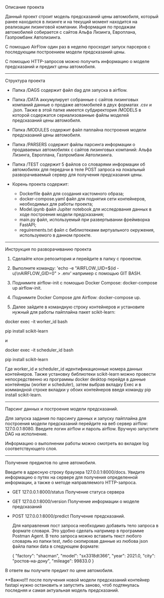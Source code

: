 Описание проекта

Данный проект строит модель предсказаний цены автомобиля, который ранее находился в лизинге и на текущий момент находится на реализации лизинговой компании.
Информация по продажам автомобилей собирается с сайтов Альфа Лизинга, Европлана, Газпромбанк Автолизинга.

С помощью AirFlow один раз в неделю просходит запуск парсеров с последующим построением модели предсказаний цены.

С помощью HTTP-запросов можно получить информацию о моделе предсказаний и предикт цены автомобиля.

_____________________________________________________________________________________________

Структура проекта

- Папка /DAGS содержит файл dag для запуска в airflow.

- Папка /DATA аккумулирует собранные с сайтов лизинговых компаний данные о продаже автомобилей в двух форматах .csv и .json. Также в этой папке имеется субдиректория /MODELS в которой содержатся сериализованные файлы моделей предсказаний цены автомобиля.

- Папка /MODULES содержит файл паплайна построения модели предсказаний цены автомобиля.

- Папка /PARSERS содержит файлы парсинга информации о продаваемых автомобилях с сайтов лизинговых компаний: Альфа Лизинга, Европлана, Газпромбанк Автолизинга.

- Папка /TEST содержит 5 файлов со словарями информации об автомобилях для передачи в теле POST запроса на локальный разворачиваемый сервер для получения предсказания цены.

- Корень проекта содержит:
  
  * Dockerfile файл для создания кастомного образа;
  * docker-compose.yaml файл для поднятия сети контейнеров, необходимых для работы проекта;
  * Model.ipynb файл Jupiter notebook для исследования данных в ходе построения модели предсказания;
  * main.py файл, используемый при развертывании фреймворка FastAPI;
  * reguirements.txt файл с библиотеками виртуального окружения, используемого в данном проекте.

_____________________________________________________________________________________________

Инструкция по разворачиванию проекта

1. Сделайте клон репозитория и перейдите в папку с проектом.

2. Выполните команду: 'echo -e "AIRFLOW_UID=$(id -u)\nAIRFLOW_GID=0" > .env' например с помощью GIT BASH.

3. Поднимите airflow-init с помощью Docker Сompose: docker-compose up airflow-init.

4. Поднимите Docker Compose для Airflow: docker-compose up.

5. Далее зайдите в командную строку контейнеров и установите нужный для работы пайплайна пакет scikit-learn:

docker exec -it worker_id bash

pip install scikit-learn 

и 

docker exec -it scheduler_id bash 

pip install scikit-learn

Где worker_id и scheduler_id идентификационные номера данных контейнеров. Также установку библиотеки scikit-learn можно провести непосредственно из программы docker desktop перейдя в данные контейнеры (worker и scheduler), затем выбрав вкладку Exec и в коммандной строке вкладки у обоих контейнеров введя команду pip install scikit-learn.

________________________________________________________________________________________________

Парсинг данных и построение модели предсказаний.

Для запуска задания по парсингу данных и запуску пайплайна для построения модели предсказаний перейдите на веб сервер airflow: 127.0.0.1:8080. Введите логин airflow и пароль airflow. Вручную запустите DAG на исполнение.

Информацию о выполнении работы можно смотреть во вкладке log соответствующего слоя.

________________________________________________________________________________________________

Получение предиктов по цене автомобиля.

Введите в адресную строку браузера 127.0.0.1:8000/docs. Увидите информацию о путях на сервере для получения определенной информации, а также о методе направляемого HTTP-запроса.

* GET 127.0.0.1:8000/status Получение статуса сервера

* GET 127.0.0.1:8000/version Получение информации о моделе предсказаний

* POST 127.0.0.1:8000/predict Получение предсказаний.

  Для направления пост запроса необходимо добавить тело запроса в формате словаря. Это удобно сделать например в программе Postman Agent.
  В тело запроса можно вставить текст любого словаряь из папки test, либо скопировав данные из любова json файла папки data в следующем формате:

  {
    "factory": "shacman",
    "model": "sx3318dt366",
    "year": 2021.0,
    "city": "ростов-на-дону",
    "mileage": 99833.0
  }

В ответе вы получите предикт по цене автомобиля.

**Важно!!! после получения новой модели предсказаний контейнер fastapi нужно остановить и запустить заново, чтоб подтянулась последняя и самая актуальная модель предсказаний.
